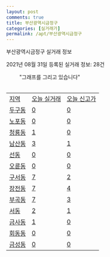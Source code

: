 ```yaml
---
layout: post
comments: true
title: 부산광역시금정구
categories: [실거래가]
permalink: /apt/부산광역시금정구
---
```


부산광역시금정구 실거래 정보

2021년 08월 31일 등록된 실거래 정보: 28건

<!--<script async src="https://pagead2.googlesyndication.com/pagead/js/adsbygoogle.js?client=ca-pub-3485438051770037"
 crossorigin="anonymous"></script>-->

<script type="text/javascript">
  google.charts.load('current', {'packages':['corechart']});
  google.charts.setOnLoadCallback(drawChart);

  function drawChart() {
    var data = google.visualization.arrayToDataTable([['거래일', '매매', '전월세', '전매'], ['19-10', 0, 0, 5], ['19-11', 0, 0, 61], ['19-12', 0, 0, 13], ['20-01', 0, 0, 8], ['20-02', 0, 0, 15], ['20-03', 0, 0, 11], ['20-04', 0, 0, 17], ['20-05', 0, 0, 49], ['20-06', 0, 0, 24], ['20-07', 0, 0, 28], ['20-08', 17, 5, 1], ['20-09', 417, 176, 28], ['20-10', 794, 190, 33], ['20-11', 746, 189, 24], ['20-12', 335, 214, 14], ['21-01', 139, 230, 2], ['21-02', 199, 151, 2], ['21-03', 198, 159, 4], ['21-04', 214, 125, 8], ['21-05', 231, 134, 16], ['21-06', 209, 145, 3], ['21-07', 190, 108, 0], ['21-08', 97, 70, 2]]);

    var options = {
      title: '최근 1년간 유형별 거래량 추이',
      legend: { position: 'bottom' }
    };

    setTimeout(function() {
        var chart = new google.visualization.LineChart(document.getElementById('columnchart_material'));
        chart.draw(data, (options));
        document.getElementById('loading').style.display = 'none';
    }, 1000);

  }
</script>

<div id="loading" style="z-index:20; display: block; margin-left: 35px">"그래프를 그리고 있습니다"</div>
<div id="columnchart_material" style="width: 95%; margin-left: -35px; display: block"></div>
<!--<div style="width: 95%; margin-left: -35px; display: block">
      <script async src="https://pagead2.googlesyndication.com/pagead/js/adsbygoogle.js?client=ca-pub-3485438051770037"
          crossorigin="anonymous"></script>
      <ins class="adsbygoogle"
          style="display:block"
          data-ad-format="fluid"
          data-ad-layout-key="-fb+5w+4e-db+86"
          data-ad-client="ca-pub-3485438051770037"
          data-ad-slot="1827090281"></ins>
      <script>
          (adsbygoogle = window.adsbygoogle || []).push({});
      </script>
</div>-->
<br>
<table class="sortable">
  <tr>
    <td><a href="#">지역</a></td>
    <td><a href="#">오늘 실거래</a></td>
    <td><a href="#">오늘 신고가</a></td>
  </tr>

  
  <tr class="item">
    <td><a href="부산광역시금정구두구동">두구동</a></td>
    <td><a href="부산광역시금정구두구동">0</a></td>
    <td><a href="부산광역시금정구두구동">0</a></td>
  </tr>
    

  <tr class="item">
    <td><a href="부산광역시금정구노포동">노포동</a></td>
    <td><a href="부산광역시금정구노포동">0</a></td>
    <td><a href="부산광역시금정구노포동">0</a></td>
  </tr>
    

  <tr class="item">
    <td><a href="부산광역시금정구청룡동">청룡동</a></td>
    <td><a href="부산광역시금정구청룡동">1</a></td>
    <td><a href="부산광역시금정구청룡동">0</a></td>
  </tr>
    

  <tr class="item">
    <td><a href="부산광역시금정구남산동">남산동</a></td>
    <td><a href="부산광역시금정구남산동">3</a></td>
    <td><a href="부산광역시금정구남산동">1</a></td>
  </tr>
    

  <tr class="item">
    <td><a href="부산광역시금정구선동">선동</a></td>
    <td><a href="부산광역시금정구선동">0</a></td>
    <td><a href="부산광역시금정구선동">0</a></td>
  </tr>
    

  <tr class="item">
    <td><a href="부산광역시금정구오륜동">오륜동</a></td>
    <td><a href="부산광역시금정구오륜동">0</a></td>
    <td><a href="부산광역시금정구오륜동">0</a></td>
  </tr>
    

  <tr class="item">
    <td><a href="부산광역시금정구구서동">구서동</a></td>
    <td><a href="부산광역시금정구구서동">7</a></td>
    <td><a href="부산광역시금정구구서동">2</a></td>
  </tr>
    

  <tr class="item">
    <td><a href="부산광역시금정구장전동">장전동</a></td>
    <td><a href="부산광역시금정구장전동">7</a></td>
    <td><a href="부산광역시금정구장전동">4</a></td>
  </tr>
    

  <tr class="item">
    <td><a href="부산광역시금정구부곡동">부곡동</a></td>
    <td><a href="부산광역시금정구부곡동">7</a></td>
    <td><a href="부산광역시금정구부곡동">3</a></td>
  </tr>
    

  <tr class="item">
    <td><a href="부산광역시금정구서동">서동</a></td>
    <td><a href="부산광역시금정구서동">2</a></td>
    <td><a href="부산광역시금정구서동">1</a></td>
  </tr>
    

  <tr class="item">
    <td><a href="부산광역시금정구금사동">금사동</a></td>
    <td><a href="부산광역시금정구금사동">1</a></td>
    <td><a href="부산광역시금정구금사동">0</a></td>
  </tr>
    

  <tr class="item">
    <td><a href="부산광역시금정구회동동">회동동</a></td>
    <td><a href="부산광역시금정구회동동">0</a></td>
    <td><a href="부산광역시금정구회동동">0</a></td>
  </tr>
    

  <tr class="item">
    <td><a href="부산광역시금정구금성동">금성동</a></td>
    <td><a href="부산광역시금정구금성동">0</a></td>
    <td><a href="부산광역시금정구금성동">0</a></td>
  </tr>
    


</table>


    